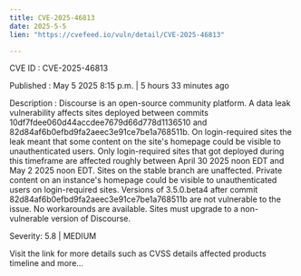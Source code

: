 ```yaml
---
title: CVE-2025-46813
date: 2025-5-5
lien: "https://cvefeed.io/vuln/detail/CVE-2025-46813"

---
```


CVE ID : CVE-2025-46813

Published :  May 5
2025
8:15 p.m. | 5 hours
33 minutes ago

Description : Discourse is an open-source community platform. A data leak vulnerability affects sites deployed between commits 10df7fdee060d44accdee7679d66d778d1136510 and 82d84af6b0efbd9fa2aeec3e91ce7be1a768511b. On login-required sites
the leak meant that some content on the site's homepage could be visible to unauthenticated users. Only login-required sites that got deployed during this timeframe are affected
roughly between April 30 2025 noon EDT and May 2 2025
noon EDT. Sites on the stable branch are unaffected. Private content on an instance's homepage could be visible to unauthenticated users on login-required sites. Versions of 3.5.0.beta4 after commit 82d84af6b0efbd9fa2aeec3e91ce7be1a768511b are not vulnerable to the issue. No workarounds are available. Sites must upgrade to a non-vulnerable version of Discourse.

Severity: 5.8 | MEDIUM

Visit the link for more details
such as CVSS details
affected products
timeline
and more...
